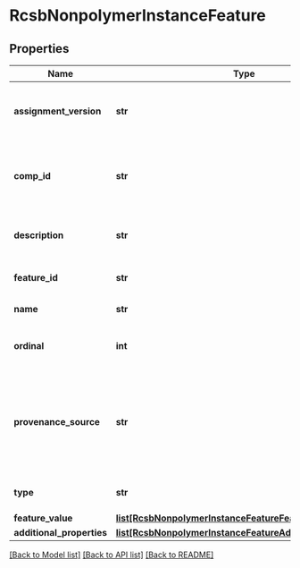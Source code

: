 # RcsbNonpolymerInstanceFeature

## Properties
Name | Type | Description | Notes
------------ | ------------- | ------------- | -------------
**assignment_version** | **str** | Identifies the version of the feature assignment. | [optional] 
**comp_id** | **str** | Component identifier for non-polymer entity instance. | [optional] 
**description** | **str** | A description for the feature. | [optional] 
**feature_id** | **str** | An identifier for the feature. | [optional] 
**name** | **str** | A name for the feature. | [optional] 
**ordinal** | **int** | Ordinal identifier for this category | 
**provenance_source** | **str** | Code identifying the individual, organization or program that  assigned the feature. | [optional] 
**type** | **str** | A type or category of the feature. | [optional] 
**feature_value** | [**list[RcsbNonpolymerInstanceFeatureFeatureValue]**](RcsbNonpolymerInstanceFeatureFeatureValue.md) |  | [optional] 
**additional_properties** | [**list[RcsbNonpolymerInstanceFeatureAdditionalProperties]**](RcsbNonpolymerInstanceFeatureAdditionalProperties.md) |  | [optional] 

[[Back to Model list]](../README.md#documentation-for-models) [[Back to API list]](../README.md#documentation-for-api-endpoints) [[Back to README]](../README.md)

